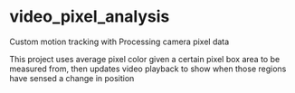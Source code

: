 # video_pixel_analysis
Custom motion tracking with Processing camera pixel data

This project uses average pixel color given a certain pixel box area to be measured from, then updates video playback to show when those regions have sensed a change in position


